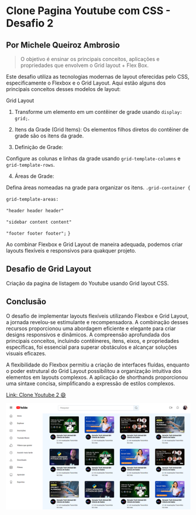 # Clone Pagina Youtube com CSS - Desafio 2

## Por Michele Queiroz Ambrosio

>O objetivo é ensinar os principais conceitos,
aplicações e propriedades que envolvem o Grid layout + Flex Box.

Este desafio utiliza as tecnologias modernas de layout oferecidas pelo CSS, especificamente o Flexbox e o Grid Layout. Aqui estão alguns dos principais conceitos desses modelos de layout:

Grid Layout

1. Transforme um elemento em um contêiner de grade usando `display: grid;`.

2. Itens da Grade (Grid Items):
 Os elementos filhos diretos do contêiner de grade são os itens da grade.

3. Definição de Grade:

Configure as colunas e linhas da grade usando `grid-template-columns` e `grid-template-rows`.

4. Áreas de Grade:

Defina áreas nomeadas na grade para organizar os itens.
`.grid-container {`

`grid-template-areas:`

  `"header header header"`

  `"sidebar content content"`

  `"footer footer footer";`
`}`

Ao combinar Flexbox e Grid Layout de maneira adequada, podemos criar layouts flexíveis e responsivos para quakquer projeto.

## Desafio de Grid Layout

Criação da pagina de listagem do Youtube usando Grid layout CSS.

## Conclusão

O desafio de implementar layouts flexíveis utilizando Flexbox e Grid Layout, a jornada revelou-se estimulante e recompensadora. A combinação desses recursos proporcionou uma abordagem eficiente e elegante para criar designs responsivos e dinâmicos. A compreensão aprofundada dos principais conceitos, incluindo contêineres, itens, eixos, e propriedades específicas, foi essencial para superar obstáculos e alcançar soluções visuais eficazes.

A flexibilidade do Flexbox permitiu a criação de interfaces fluídas, enquanto o poder estrutural do Grid Layout possibilitou a organização intuitiva dos elementos em layouts complexos. A aplicação de shorthands proporcionou uma sintaxe concisa, simplificando a expressão de estilos complexos.

[Link: Clone Youtube 2 😄](https://luizfcs35.github.io/Desafio.CSS-clone.Youtube2/)

![Página Finalizada](assets/imagens/Capturar.PNG)

